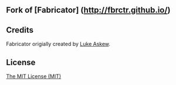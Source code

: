 ## Fork of [Fabricator] (http://fbrctr.github.io/)


## Credits

Fabricator origially created by [Luke Askew](http://twitter.com/lukeaskew).

## License

[The MIT License (MIT)](http://opensource.org/licenses/mit-license.php)
